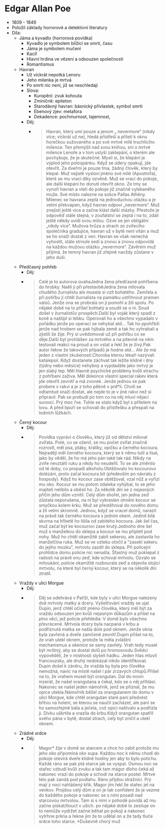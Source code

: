 # Edgar Allan Poe

-   1809 - 1849
-   Položil základy horrorové a detektivní literatury
-   Díla:
    -   Jáma a kyvadlo (horrorová povídka)
        -   Kyvadlo je symbolem blížící se smrti, času
        -   Jáma je symbolem mučení
        -   Kacíř
        -   Hlavní hrdina ve vězení a odsouzen společností
        -   Romantismus
    -   Havran
        -   Už víckrát nepotká Lenoru
        -   Jeho milenka je mrtvá
        -   Po smrti nic není, již se neschledají
        -   Slova:
            -   Kuropění: zvuk kohouta
            -   Zminičně: epiteton
            -   Starodávný havran: básnický přívlastek, symbol smrti
            -   Ebenový zjev: metafora
            -   Dekadence: pochmurnost, tajemnost,
        -   Děj:
            -   > Havran, který umí pouze a jenom „ nevermore“ (nikdy více; víckrát už ne), hledá přístřeší a přiletí k oknu horečkou sužovaného a po své mrtvé milé truchlícího milence. Ten přemýšlí nad svou knihou, sní o mrtvé milence Lenoře a v tom uslyší zaklepání, o kterém ale pochybuje, že je skutečné. Myslí si, že klepání je výplod jeho polospánku. Když se údery opakují, jde otevřít. Za dveřmi je pouze tma, žádný člověk, který by klepal. Muž nejistě vysloví jméno své milé (Apostrofa), které se mu vrací díky ozvěně. Muž se vrací do pokoje, ale další klepání ho donutí otevřít okno. Ze tmy se vynoří havran a vletí do pokoje již značně vylekaného muže. Své místo nalezne na sošce Pallas Athény. Milenec se havrana zeptá na jednoduchou otázku a je velmi překvapen, když havran odpoví „nevermore“. Muž znejistí ještě více a začne klást další otázky. Přestože je odpověď stále stejná, v zoufalství se zeptá i na to, zdali ještě někdy uvidí svou milou. Ozve se jen obligátní „nikdy více“. Mužova hrůza a strach ze zvířecího společníka gradujíce, havran už v bytě není vítán a muž se ho snaží dostat z ven. Havran se však nenechá vyhostit, stále strnule sedí a znovu a znovu odpovídá na každou mužovu otázku „nevermore“. Závěrem muž přijímá, že temný havran již zřejmě navždy zůstane v jeho duši.
    -   Předčasný pohřeb
        -   Děj:
        -   > Celé je to autorova úvahaJedna žena předčasně pohřbena do hrobky. Naěli ji při přestavběJedna žena milovala chudého žurnalistu ale musela si vzít bohátého. Zemřela a při pohřbu jí chtěl žurnalista na památku ustřihnout pramen valsů. Jenže ona se probrala on jí pomohl a žili spolu. Po nějaké době na to přišel bohtatý a soudil se o ni. Soud došel v žurnalistův prospěch.Další byl voják který spadl z koně a naštípl si lebku. Operovali ho a všechno vypadalo v pořádku jenže po operaci se nehybal atd... Tak ho ppohřbili jenže nad hrobem se pak hýbala země a tak ho vyhrabali a zjistili že žije. Prý si uvědomoval už při pohřbu co se děje.Další byl prohlášen za mrtvého a na pitevně na něm testovali reakci na proud a on vstal a řekl že je živý.Pak autor řekne že takových případů je hodne atd... Ale že má jeden z vlastní zkušenosti.Choroba kterou lékaři nazývali katalepsií. Když dostanete záchvat tak ležíte klidně i dny (týdny nebo měsíce) nehybný a vypdadáte jako mrtvý je jen slabý tep. Měl hlavně psychické problémy kvůli strachu z pohřbení zaživa. Měl dokonce vlastní special rakev která jde otevřít zevnitř a má zvonek. Jenže jednou se pak probere v rakvi a je z toho pěkně v prd\*li. Chvíli se odtamtud snaží dostat, ale nejde to je v jiné rakvi než si připravil. Pak se probudí po tom co na něj mluví nějací surovci. Prý moc řve. Tohle se stalo když byl s přítelem na lovu. A před bpuří se schovali do přístřešku a přespali na lodních lůžkách.
    -   Černý kocour
        -   Děj:
        -   > Povídka vypráví o člověku, který již od dětství miloval zvířata. Poté, co se oženil, se mu počet zvířat značně rozrostl, měl psa, ptáky, králíky, opičku a černého kocoura. Nejraději měl černého kocoura, který se k němu tulil a lísal, jako by věděl, že ho má jeho pán také tak rád. Nikdy na zvíře nevztáhl ruku a nikdy ho neudeřil. To se ale změnilo od té doby, co propadl alkoholu.Obtěžovalo ho kocourovo dolézání, proto začal kocoura bít (především po návratu z hospody). Když ho kocour zase obtěžoval, vzal nůž a vyřízl mu oko. Kocour se mu potom zdaleka vyhýbal, to se jeho majiteli nelíbilo a oběsil ho. Za několik dní se z nejasných příčin jeho dům vznítil. Celý dům shořel, jen jedna zeď zůstala neporušena, na ní byl vykreslen ohněm kocour se smyčkou kolem krku. Muž se přestěhoval do nového domu a žil velmi skromně. Jednou, když se vracel domů, narazil na právě tak černého kocoura s jedním okem. Jedině bílá skvrna na hřbetě ho lišila od zabitého kocoura. Jak šel čas, muž začal být ke kocourovi zase krutý.Jednoho dne šel muž s manželkou do sklepa a kocour se mu připletl pod nohy. Muž ho chtěl okamžitě zabít sekerou, ale zastavila ho manželčina ruka. Muž se ve vzteku otočil a "zasekl sekeru do jejího mozku", mrtvolu zazdil do sklepa. Při policejní prohlídce domu policie nic nenašla. Šťastný muž poklepal z radosti na právě onu zeď, kde schoval mrtvolu. Ozvalo se mňoukání, policie okamžitě rozbourala zeď a objevila stojící mrtvolu, na které byl černý kocour, který se na několik dní ztratil.
    -   Vraždy v ulici Morgue
        -   Děj:
        -   > Děj se odehrává v Paříži, kde byly v ulici Morgue nalezeny dvě mrtvoly matky a dcery. Vyšetřování vraždy se ujal Dupin, jenž chtěl očistit jméno člověka, který měl být za vraždu odsouzen jen kvůli nejasným důkazům a přišel na plno věcí, jež policie přehlédla: V domě bylo všechno převrácené. Mrtvola dcery byla nacpaná v krbu a podříznutá matka se našla dole pod oknem. Jenže okna byla zavřená a dveře zamčené zevnitř.Dupin přišel na to, že vrah utekl oknem, protože ta měla zvláštní mechanismus a okenice se samy zavřely. Vrah tedy musel být mrštný, aby se dostal dolů po hromosvodu.Svědci vypověděli, že v místnosti slyšeli hádku. Jeden hlas mluvil francouzsky, ale druhý nedokázal nikdo identifikovat. Dupin došel k závěru, že vražda by byla pro člověka nemožná, navíc na místě našel i pár zrzavých chlupů.Přišel na to, že vrahem musel být orangutan. Dal do novin inzerát, že našel orangutana a čekal, kdo se o něj přihlásí. Nakonec se našel jeden námořník, jenž se přiznal, že mu opice utekla.Námořník běžel za orangutanem do domu v ulici Morgue, kde chtěl orangutan staré paní předvést břitvu na holení, se kterou se naučil zacházet, ale paní se ho samozřejmě bála a ječela, což opici naštvalo a podřízla ji. Dívku uškrtila a vrazila do krbu.Když orangutan spatřil svého pána v bytě, dostal strach, celý byt zničil a utekl oknem.
    -   Zrádné srdce
        -   Děj:
        -   > Magor* žije v domě se starcem a chce ho zabít protože mu jeho oko připomíná oko supa. Každou noc k němu chodí do pokoje otevírá dveře klidně hodiny jen aby to bylo potichu. Každé ráno se pak ptá starce jak se vyspal. Osmou noc se stařec vzbudí kvůli zvuku a tak tam magor dloho čeká až nakonec vrazí do pokoje a schodí na starce postel. Mrtvé telo pak zandá pod podlahu. Ráno přijdou strážníci. Prý mají z noci nahlášený křik. Magor jim řekl že stařec jel na venkov. Projdou celý dům a on je tak confident že je vezme do každého pokoje a nakonec se s nimi posadí nad starcovou mrtvolou. Tam si s nimi v pohodě povídá až mu začne pískat/tlouct v uších. po nějaké době to zesiluje on to nemůže vydržet začne běhat po pokoji a nakonec vytrhne prkna a řekne jim že to udělal on a že tady tluče srdce toho starce. *Duševně chorý muž
